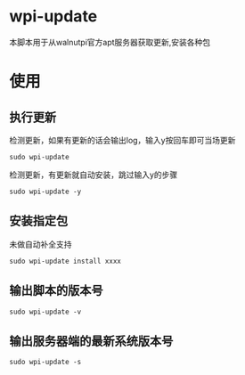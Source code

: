 # wpi-update
本脚本用于从walnutpi官方apt服务器获取更新,安装各种包

# 使用
## 执行更新
检测更新，如果有更新的话会输出log，输入y按回车即可当场更新
```
sudo wpi-update
```
检测更新，有更新就自动安装，跳过输入y的步骤
```
sudo wpi-update -y
```

## 安装指定包
未做自动补全支持
```
sudo wpi-update install xxxx
```

## 输出脚本的版本号
```
sudo wpi-update -v
```

## 输出服务器端的最新系统版本号
```
sudo wpi-update -s
```